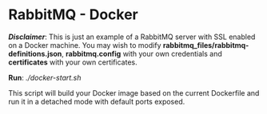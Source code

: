# RabbitMQ - Docker

***Disclaimer***: This is just an example of a RabbitMQ server with SSL enabled on a Docker machine. You may wish to modify **rabbitmq_files/rabbitmq-definitions.json**, **rabbitmq.config** with your own credentials and **certificates** with your own certificates.

**Run**: *./docker-start.sh*

This script will build your Docker image based on the current Dockerfile and run it in a detached mode with default ports exposed.